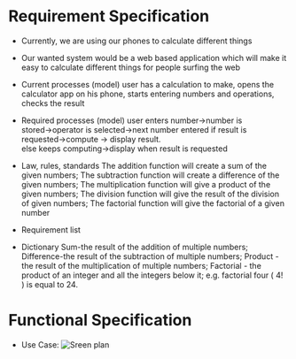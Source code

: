 
# Requirement Specification

- Currently, we are using our phones to calculate different things
- Our wanted system would be a web based application which will make it easy to calculate different things for people surfing the web
- Current processes (model)
user has a calculation to make, opens the calculator app on his phone, starts entering numbers and operations, checks the result
- Required processes (model)
    user enters number→number is stored→operator is selected→next number entered
    if result is requested→compute → display result.    
    else keeps computing→display when result is requested
- Law, rules, standards
    The addition function will create a sum of the given numbers;
    The subtraction function will create a difference of the given numbers;
    The multiplication function will give a product of the given numbers;
    The division function will give the result of the division of given numbers;
    The factorial function will give the factorial of a given number
- Requirement list


- Dictionary
    Sum-the result of the addition of multiple numbers;
    Difference-the result of the subtraction of multiple numbers;
    Product - the result of the multiplication of multiple numbers;
    Factorial - the product of an integer and all the integers below it; e.g. factorial four ( 4! ) is equal to 24.

# Functional Specification

- Use Case: ![Sreen plan](https://user-images.githubusercontent.com/76019638/133080868-afcdfb5a-fe6e-46fb-8162-1e939046b30c.png)

